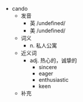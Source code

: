 - cando
  - 发音
    - 英 /undefined/
    - 美 /undefined/
  - 词义
    - n. 私人公寓
  - 近义词
    - adj. 热心的，诚挚的
      - sincere
      - eager
      - enthusiastic
      - keen
  - 补充